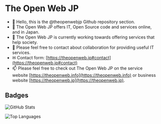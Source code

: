 # The Open Web JP

- 👋 Hello, this is the @theopenwebjp Github repository section.
- 👀 The Open Web JP offers IT, Open Source code and services online, and in Japan.
- 🌱 The Open Web JP is currently working towards offering services that help society.
- 💞️ Please feel free to contact about collaboration for providing useful IT services.
- ✉  Contact form: [https://theopenweb.jp#contact](https://theopenweb.jp#contact)
- 📫 Please feel free to check out The Open Web JP on the service website [https://theopenweb.info](https://theopenweb.info) or business website [https://theopenweb.jp](https://theopenweb.jp).

## Badges

![GitHub Stats](https://github-readme-stats.vercel.app/api?username=theopenwebjp&theme=blue-green)

![Top Languages](https://github-readme-stats.vercel.app/api/top-langs/?username=theopenwebjp&theme=blue-green)

<!---
theopenwebjp/theopenwebjp is a ✨ special ✨ repository because its `README.md` (this file) appears on your GitHub profile.
You can click the Preview link to take a look at your changes.
--->
